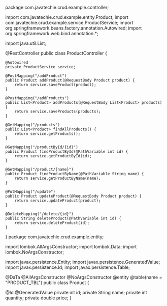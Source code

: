package com.javatechie.crud.example.controller;

import com.javatechie.crud.example.entity.Product;
import com.javatechie.crud.example.service.ProductService;
import org.springframework.beans.factory.annotation.Autowired;
import org.springframework.web.bind.annotation.*;

import java.util.List;

@RestController
public class ProductController {

    @Autowired
    private ProductService service;

    @PostMapping("/addProduct")
    public Product addProduct(@RequestBody Product product) {
        return service.saveProduct(product);
    }

    @PostMapping("/addProducts")
    public List<Product> addProducts(@RequestBody List<Product> products) {
        return service.saveProducts(products);
    }

    @GetMapping("/products")
    public List<Product> findAllProducts() {
        return service.getProducts();
    }

    @GetMapping("/productById/{id}")
    public Product findProductById(@PathVariable int id) {
        return service.getProductById(id);
    }

    @GetMapping("/product/{name}")
    public Product findProductByName(@PathVariable String name) {
        return service.getProductByName(name);
    }

    @PutMapping("/update")
    public Product updateProduct(@RequestBody Product product) {
        return service.updateProduct(product);
    }

    @DeleteMapping("/delete/{id}")
    public String deleteProduct(@PathVariable int id) {
        return service.deleteProduct(id);
    }
}
package com.javatechie.crud.example.entity;

import lombok.AllArgsConstructor;
import lombok.Data;
import lombok.NoArgsConstructor;

import javax.persistence.Entity;
import javax.persistence.GeneratedValue;
import javax.persistence.Id;
import javax.persistence.Table;

@DaTa
@AllArgsConstructor
@NoArgsConstructor
@entity
@table(name = "PRODUCT_TBL")
public class Product {

@Id
@GeneratedValue
private int id;
private String name;
private int quantity;
private double price;
}
